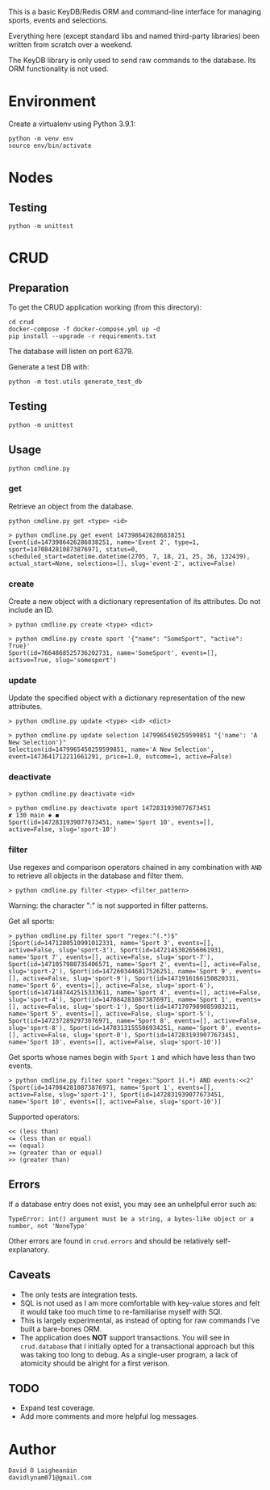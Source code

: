 This is a basic KeyDB/Redis ORM and command-line interface for managing sports, events and selections.

Everything here (except standard libs and named third-party libraries) been written from scratch over a weekend.

The KeyDB library is only used to send raw commands to the database. Its ORM functionality is not used.

# Environment
Create a virtualenv using Python 3.9.1:
```
python -m venv env
source env/bin/activate
```

# Nodes
## Testing
```
python -m unittest
```

# CRUD 
## Preparation
To get the CRUD application working (from this directory):
```
cd crud
docker-compose -f docker-compose.yml up -d
pip install --upgrade -r requirements.txt
```

The database will listen on port 6379.

Generate a test DB with:
```
python -m test.utils generate_test_db
```

## Testing
```
python -m unittest
```

## Usage
```
python cmdline.py
```

### get

Retrieve an object from the database.

```shell
python cmdline.py get <type> <id>
```
```shell
> python cmdline.py get event 1473986426286838251
Event(id=1473986426286838251, name='Event 2', type=1, sport=1470842810873876971, status=0, scheduled_start=datetime.datetime(2705, 7, 18, 21, 25, 36, 132439), actual_start=None, selections=[], slug='event-2', active=False)
```

### create

Create a new object with a dictionary representation of its attributes. Do not include an ID.

```shell
> python cmdline.py create <type> <dict>
```

```shell
> python cmdline.py create sport '{"name": "SomeSport", "active": True}'
Sport(id=7664868525736202731, name='SomeSport', events=[], active=True, slug='somesport')
```

### update

Update the specified object with a dictionary representation of the new attributes.

```shell
> python cmdline.py update <type> <id> <dict>
```
```shell
> python cmdline.py update selection 1479965450259599851 "{'name': 'A New Selection'}"
Selection(id=1479965450259599851, name='A New Selection', event=1473641712211661291, price=1.0, outcome=1, active=False)
```

### deactivate

```shell
> python cmdline.py deactivate <id>
```
```shell
> python cmdline.py deactivate sport 1472831939077673451                                                                                                                                                   ✘ 130 main ✱ ◼
Sport(id=1472831939077673451, name='Sport 10', events=[], active=False, slug='sport-10')
```

### filter

Use regexes and comparison operators chained in any combination with ` AND ` to 
retrieve all objects in the database and filter them.

```shell
> python cmdline.py filter <type> <filter_pattern>
```

Warning: the character ":" is not supported in filter patterns.

Get all sports:
```shell
> python cmdline.py filter sport "regex:^(.*)$"
[Sport(id=1471280510991012331, name='Sport 3', events=[], active=False, slug='sport-3'), Sport(id=1472145302656061931, name='Sport 7', events=[], active=False, slug='sport-7'), Sport(id=1471057988735406571, name='Sport 2', events=[], active=False, slug='sport-2'), Sport(id=1472603446817526251, name='Sport 9', events=[], active=False, slug='sport-9'), Sport(id=1471916166150820331, name='Sport 6', events=[], active=False, slug='sport-6'), Sport(id=1471487442515333611, name='Sport 4', events=[], active=False, slug='sport-4'), Sport(id=1470842810873876971, name='Sport 1', events=[], active=False, slug='sport-1'), Sport(id=1471707989085983211, name='Sport 5', events=[], active=False, slug='sport-5'), Sport(id=1472372892973076971, name='Sport 8', events=[], active=False, slug='sport-8'), Sport(id=1470313155506934251, name='Sport 0', events=[], active=False, slug='sport-0'), Sport(id=1472831939077673451, name='Sport 10', events=[], active=False, slug='sport-10')]
```

Get sports whose names begin with `Sport 1` and which have less than two events.
```shell
> python cmdline.py filter sport "regex:^Sport 1(.*) AND events:<<2"
[Sport(id=1470842810873876971, name='Sport 1', events=[], active=False, slug='sport-1'), Sport(id=1472831939077673451, name='Sport 10', events=[], active=False, slug='sport-10')]
```

Supported operators:
```
<< (less than)
<= (less than or equal)
== (equal)
>= (greater than or equal)
>> (greater than)
```

## Errors
If a database entry does not exist, you may see an unhelpful error such as:
```
TypeError: int() argument must be a string, a bytes-like object or a number, not 'NoneType'
```

Other errors are found in `crud.errors` and should be relatively self-explanatory.

## Caveats
* The only tests are integration tests.
* SQL is not used as I am more comfortable with key-value stores and felt it would take too much time to re-familiarise myself with SQl.
* This is largely experimental, as instead of opting for raw commands I've built a bare-bones ORM.
* The application does **NOT** support transactions. You will see in `crud.database` that I initially
opted for a transactional approach but this was taking too long to debug. As a single-user program, a lack of atomicity should be alright for a first verison.
  
## TODO
* Expand test coverage.
* Add more comments and more helpful log messages.

# Author
```
David Ó Laigheanáin
davidlynam071@gmail.com
```